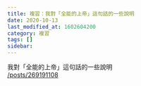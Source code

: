 ```yaml
---
title: 複習：我對「全能的上帝」這句話的一些說明
date: 2020-10-13
last_modified_at: 1602604200
category: 複習
tags: []
sidebar: 
---
```


<p>我對「全能的上帝」這句話的一些說明<br/>
<a href="/posts/269191108" target="_blank">/posts/269191108</a></p>
<p> </p>
